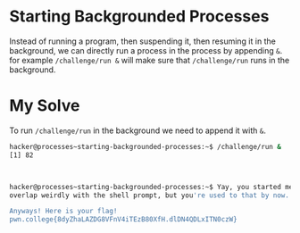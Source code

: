 # Starting Backgrounded Processes
Instead of running a program, then suspending it, then resuming it in the background, we can directly run a process in the process by appending `&`. for example `/challenge/run &` will make sure that `/challenge/run` runs in the background.

# My Solve
To run `/challenge/run` in the background we need to append it with `&`.
```bash
hacker@processes~starting-backgrounded-processes:~$ /challenge/run &
[1] 82



hacker@processes~starting-backgrounded-processes:~$ Yay, you started me in the background! Because of that, this text will probably 
overlap weirdly with the shell prompt, but you're used to that by now...

Anyways! Here is your flag!
pwn.college{8dyZhaLAZDG8VFnV4iTEzB80XfH.dlDN4QDLxITN0czW}
